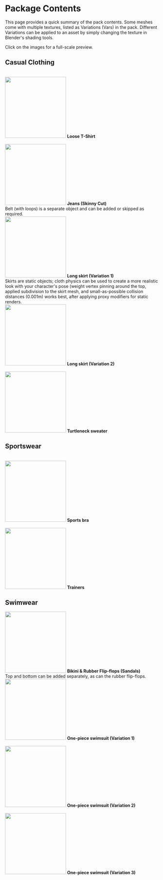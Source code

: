 <h1>Package Contents</h1>

This page provides a quick summary of the pack contents. Some meshes come with multiple textures, listed as Variations (Vars) in the pack. Different Variations can be applied to an asset by simply changing the texture in Blender's shading tools.

Click on the images for a full-scale preview.

<h2>Casual Clothing</h2>

<br>
<img src="https://github.com/jctp/james-mblab-clothes-female/blob/main/Images/Previews/Slightly%20Loose%20T-Shirt%20Var%2001.png?raw=true" width="200">
<b>Loose T-Shirt</b><br>

<br>
<img src="https://github.com/jctp/james-mblab-clothes-female/blob/main/Images/Previews/Jeans%20Var%2001.png" width="200">
<b>Jeans (Skinny Cut)</b><br>
Belt (with loops) is a separate object and can be added or skipped as required.

<br>
<img src="https://github.com/jctp/james-mblab-clothes-female/blob/main/Images/Previews/Long%20Skirt%20Var%2001.png?raw=true" width="200">
<b>Long skirt (Variation 1)</b><br>
Skirts are static objects; cloth physics can be used to create a more realistic look with your character's pose (weight vertex pinning around the top, applied subdivision to the skirt mesh, and small-as-possible collision distances (0.001m) works best, after applying proxy modifiers for static renders.

<br>
<img src="https://github.com/jctp/james-mblab-clothes-female/blob/main/Images/Previews/Long%20Skirt%20Var%2002.png?raw=true" width="200">
<b>Long skirt (Variation 2)</b><br>

<br>
<img src="https://github.com/jctp/james-mblab-clothes-female/blob/main/Images/Previews/Sweater%20Var%2001.png?raw=true" width="200">
<b>Turtleneck sweater</b><br>

<h2>Sportswear</h2>

<br>
<img src="https://github.com/jctp/james-mblab-clothes-female/blob/main/Images/Previews/Sports%20Bra%20Var%2001.png?raw=true" width="200">
<b>Sports bra</b><br>

<br>
<img src="https://github.com/jctp/james-mblab-clothes-female/blob/main/Images/Previews/Trainers%20Var%2001.png?raw=true" width="200">
<b>Trainers</b><br>

<h2>Swimwear</h2>

<img src="https://raw.githubusercontent.com/jctp/james-mblab-clothes-female/main/Images/Previews/Bikini%20Var%2001.png?raw=true" width="200">
<b>Bikini & Rubber Flip-flops (Sandals)</b><br>
Top and bottom can be added separately, as can the rubber flip-flops.

<br>
<img src="https://github.com/jctp/james-mblab-clothes-female/blob/main/Images/Previews/Leotard%20Var%2001.png?raw=true" width="200">
<b>One-piece swimsuit (Variation 1)</b><br>

<br>
<img src="https://github.com/jctp/james-mblab-clothes-female/blob/main/Images/Previews/Leotard%20Var%2002.png?raw=true" width="200">
<b>One-piece swimsuit (Variation 2)</b><br>

<br>
<img src="https://github.com/jctp/james-mblab-clothes-female/blob/main/Images/Previews/Leotard%20Var%2003.png?raw=true" width="200">
<b>One-piece swimsuit (Variation 3)</b><br>
